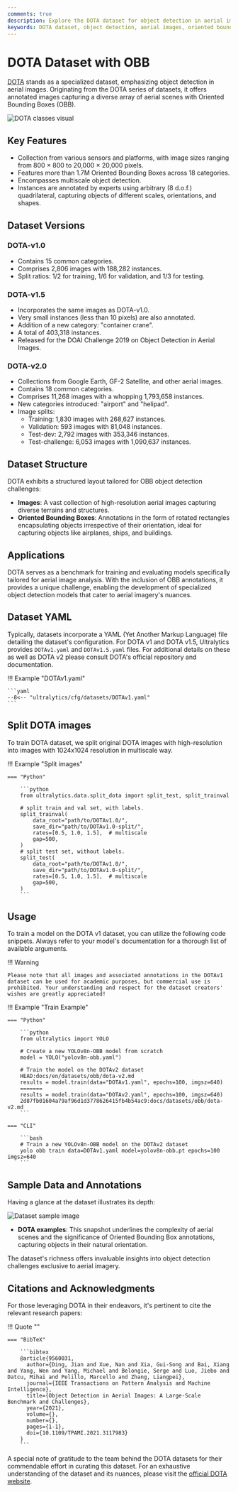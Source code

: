 ```yaml
---
comments: true
description: Explore the DOTA dataset for object detection in aerial images, featuring 1.7M Oriented Bounding Boxes across 18 categories. Ideal for aerial image analysis.
keywords: DOTA dataset, object detection, aerial images, oriented bounding boxes, OBB, DOTA v1.0, DOTA v1.5, DOTA v2.0, multiscale detection, Ultralytics
---
```


# DOTA Dataset with OBB

[DOTA](https://captain-whu.github.io/DOTA/index.html) stands as a specialized dataset, emphasizing object detection in aerial images. Originating from the DOTA series of datasets, it offers annotated images capturing a diverse array of aerial scenes with Oriented Bounding Boxes (OBB).

![DOTA classes visual](https://user-images.githubusercontent.com/26833433/259461765-72fdd0d8-266b-44a9-8199-199329bf5ca9.jpg)

## Key Features

- Collection from various sensors and platforms, with image sizes ranging from 800 × 800 to 20,000 × 20,000 pixels.
- Features more than 1.7M Oriented Bounding Boxes across 18 categories.
- Encompasses multiscale object detection.
- Instances are annotated by experts using arbitrary (8 d.o.f.) quadrilateral, capturing objects of different scales, orientations, and shapes.

## Dataset Versions

### DOTA-v1.0

- Contains 15 common categories.
- Comprises 2,806 images with 188,282 instances.
- Split ratios: 1/2 for training, 1/6 for validation, and 1/3 for testing.

### DOTA-v1.5

- Incorporates the same images as DOTA-v1.0.
- Very small instances (less than 10 pixels) are also annotated.
- Addition of a new category: "container crane".
- A total of 403,318 instances.
- Released for the DOAI Challenge 2019 on Object Detection in Aerial Images.

### DOTA-v2.0

- Collections from Google Earth, GF-2 Satellite, and other aerial images.
- Contains 18 common categories.
- Comprises 11,268 images with a whopping 1,793,658 instances.
- New categories introduced: "airport" and "helipad".
- Image splits:
    - Training: 1,830 images with 268,627 instances.
    - Validation: 593 images with 81,048 instances.
    - Test-dev: 2,792 images with 353,346 instances.
    - Test-challenge: 6,053 images with 1,090,637 instances.

## Dataset Structure

DOTA exhibits a structured layout tailored for OBB object detection challenges:

- **Images**: A vast collection of high-resolution aerial images capturing diverse terrains and structures.
- **Oriented Bounding Boxes**: Annotations in the form of rotated rectangles encapsulating objects irrespective of their orientation, ideal for capturing objects like airplanes, ships, and buildings.

## Applications

DOTA serves as a benchmark for training and evaluating models specifically tailored for aerial image analysis. With the inclusion of OBB annotations, it provides a unique challenge, enabling the development of specialized object detection models that cater to aerial imagery's nuances.

## Dataset YAML

Typically, datasets incorporate a YAML (Yet Another Markup Language) file detailing the dataset's configuration. For DOTA v1 and DOTA v1.5, Ultralytics provides `DOTAv1.yaml` and `DOTAv1.5.yaml` files. For additional details on these as well as DOTA v2 please consult DOTA's official repository and documentation.

!!! Example "DOTAv1.yaml"

    ```yaml
    --8<-- "ultralytics/cfg/datasets/DOTAv1.yaml"
    ```

## Split DOTA images

To train DOTA dataset, we split original DOTA images with high-resolution into images with 1024x1024 resolution in multiscale way.

!!! Example "Split images"

    === "Python"

        ```python
        from ultralytics.data.split_dota import split_test, split_trainval

        # split train and val set, with labels.
        split_trainval(
            data_root="path/to/DOTAv1.0/",
            save_dir="path/to/DOTAv1.0-split/",
            rates=[0.5, 1.0, 1.5],  # multiscale
            gap=500,
        )
        # split test set, without labels.
        split_test(
            data_root="path/to/DOTAv1.0/",
            save_dir="path/to/DOTAv1.0-split/",
            rates=[0.5, 1.0, 1.5],  # multiscale
            gap=500,
        )
        ```

## Usage

To train a model on the DOTA v1 dataset, you can utilize the following code snippets. Always refer to your model's documentation for a thorough list of available arguments.

!!! Warning

    Please note that all images and associated annotations in the DOTAv1 dataset can be used for academic purposes, but commercial use is prohibited. Your understanding and respect for the dataset creators' wishes are greatly appreciated!

!!! Example "Train Example"

    === "Python"

        ```python
        from ultralytics import YOLO

        # Create a new YOLOv8n-OBB model from scratch
        model = YOLO("yolov8n-obb.yaml")

        # Train the model on the DOTAv2 dataset
        HEAD:docs/en/datasets/obb/dota-v2.md
        results = model.train(data="DOTAv1.yaml", epochs=100, imgsz=640)
        =======
        results = model.train(data="DOTAv2.yaml", epochs=100, imgsz=640)
        2d87fb01604a79af96d1d3778626415fb4b54ac9:docs/datasets/obb/dota-v2.md
        ```

    === "CLI"

        ```bash
        # Train a new YOLOv8n-OBB model on the DOTAv2 dataset
        yolo obb train data=DOTAv1.yaml model=yolov8n-obb.pt epochs=100 imgsz=640
        ```

## Sample Data and Annotations

Having a glance at the dataset illustrates its depth:

![Dataset sample image](https://captain-whu.github.io/DOTA/images/instances-DOTA.jpg)

- **DOTA examples**: This snapshot underlines the complexity of aerial scenes and the significance of Oriented Bounding Box annotations, capturing objects in their natural orientation.

The dataset's richness offers invaluable insights into object detection challenges exclusive to aerial imagery.

## Citations and Acknowledgments

For those leveraging DOTA in their endeavors, it's pertinent to cite the relevant research papers:

!!! Quote ""

    === "BibTeX"

        ```bibtex
        @article{9560031,
          author={Ding, Jian and Xue, Nan and Xia, Gui-Song and Bai, Xiang and Yang, Wen and Yang, Michael and Belongie, Serge and Luo, Jiebo and Datcu, Mihai and Pelillo, Marcello and Zhang, Liangpei},
          journal={IEEE Transactions on Pattern Analysis and Machine Intelligence},
          title={Object Detection in Aerial Images: A Large-Scale Benchmark and Challenges},
          year={2021},
          volume={},
          number={},
          pages={1-1},
          doi={10.1109/TPAMI.2021.3117983}
        }
        ```

A special note of gratitude to the team behind the DOTA datasets for their commendable effort in curating this dataset. For an exhaustive understanding of the dataset and its nuances, please visit the [official DOTA website](https://captain-whu.github.io/DOTA/index.html).
